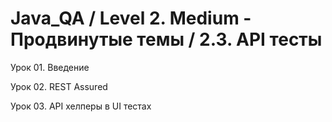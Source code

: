 # Java_QA / Level 2. Medium - Продвинутые темы / 2.3. API тесты

Урок 01. Введение

Урок 02. REST Assured

Урок 03. API хелперы в UI тестах